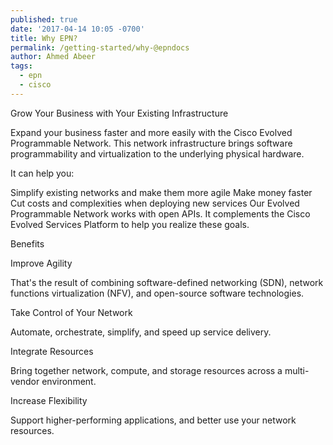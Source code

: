 ```yaml
---
published: true
date: '2017-04-14 10:05 -0700'
title: Why EPN?
permalink: /getting-started/why-@epndocs
author: Ahmed Abeer
tags:
  - epn
  - cisco
---
```

Grow Your Business with Your Existing Infrastructure

Expand your business faster and more easily with the Cisco Evolved Programmable Network. This network infrastructure brings software programmability and virtualization to the underlying physical hardware.

It can help you:  

Simplify existing networks and make them more agile
Make money faster
Cut costs and complexities when deploying new services
Our Evolved Programmable Network works with open APIs. It complements the Cisco Evolved Services Platform to help you realize these goals.

Benefits

Improve Agility

That's the result of combining software-defined networking (SDN), network functions virtualization (NFV), and open-source software technologies.

Take Control of Your Network

Automate, orchestrate, simplify, and speed up service delivery.

Integrate Resources

Bring together network, compute, and storage resources across a multi-vendor environment.

Increase Flexibility

Support higher-performing applications, and better use your network resources.
